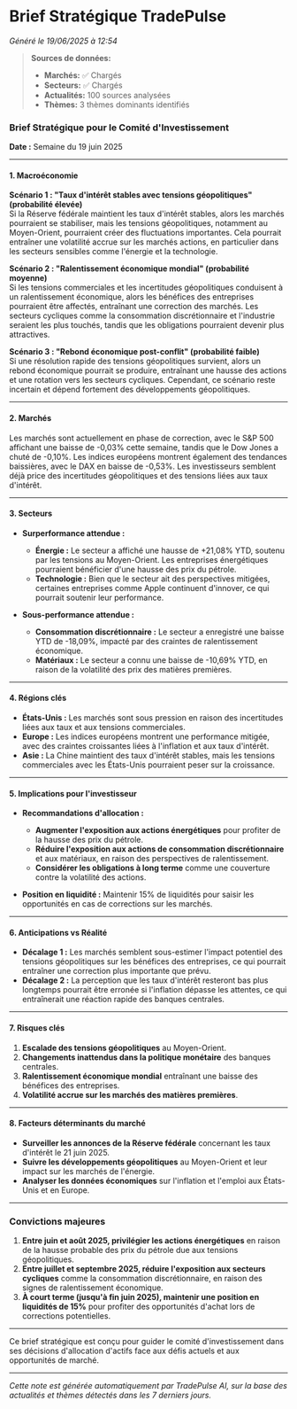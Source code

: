# Brief Stratégique TradePulse

*Généré le 19/06/2025 à 12:54*

> **Sources de données:**
> - **Marchés:** ✅ Chargés
> - **Secteurs:** ✅ Chargés
> - **Actualités:** 100 sources analysées
> - **Thèmes:** 3 thèmes dominants identifiés

### Brief Stratégique pour le Comité d'Investissement

**Date :** Semaine du 19 juin 2025

---

#### 1. Macroéconomie

**Scénario 1 : "Taux d'intérêt stables avec tensions géopolitiques" (probabilité élevée)**  
Si la Réserve fédérale maintient les taux d'intérêt stables, alors les marchés pourraient se stabiliser, mais les tensions géopolitiques, notamment au Moyen-Orient, pourraient créer des fluctuations importantes. Cela pourrait entraîner une volatilité accrue sur les marchés actions, en particulier dans les secteurs sensibles comme l'énergie et la technologie.

**Scénario 2 : "Ralentissement économique mondial" (probabilité moyenne)**  
Si les tensions commerciales et les incertitudes géopolitiques conduisent à un ralentissement économique, alors les bénéfices des entreprises pourraient être affectés, entraînant une correction des marchés. Les secteurs cycliques comme la consommation discrétionnaire et l'industrie seraient les plus touchés, tandis que les obligations pourraient devenir plus attractives.

**Scénario 3 : "Rebond économique post-conflit" (probabilité faible)**  
Si une résolution rapide des tensions géopolitiques survient, alors un rebond économique pourrait se produire, entraînant une hausse des actions et une rotation vers les secteurs cycliques. Cependant, ce scénario reste incertain et dépend fortement des développements géopolitiques.

---

#### 2. Marchés

Les marchés sont actuellement en phase de correction, avec le S&P 500 affichant une baisse de -0,03% cette semaine, tandis que le Dow Jones a chuté de -0,10%. Les indices européens montrent également des tendances baissières, avec le DAX en baisse de -0,53%. Les investisseurs semblent déjà price des incertitudes géopolitiques et des tensions liées aux taux d'intérêt.

---

#### 3. Secteurs

- **Surperformance attendue :**  
  - **Énergie :** Le secteur a affiché une hausse de +21,08% YTD, soutenu par les tensions au Moyen-Orient. Les entreprises énergétiques pourraient bénéficier d'une hausse des prix du pétrole.
  - **Technologie :** Bien que le secteur ait des perspectives mitigées, certaines entreprises comme Apple continuent d'innover, ce qui pourrait soutenir leur performance.

- **Sous-performance attendue :**  
  - **Consommation discrétionnaire :** Le secteur a enregistré une baisse YTD de -18,09%, impacté par des craintes de ralentissement économique.
  - **Matériaux :** Le secteur a connu une baisse de -10,69% YTD, en raison de la volatilité des prix des matières premières.

---

#### 4. Régions clés

- **États-Unis :** Les marchés sont sous pression en raison des incertitudes liées aux taux et aux tensions commerciales.
- **Europe :** Les indices européens montrent une performance mitigée, avec des craintes croissantes liées à l'inflation et aux taux d'intérêt.
- **Asie :** La Chine maintient des taux d'intérêt stables, mais les tensions commerciales avec les États-Unis pourraient peser sur la croissance.

---

#### 5. Implications pour l'investisseur

- **Recommandations d'allocation :**  
  - **Augmenter l'exposition aux actions énergétiques** pour profiter de la hausse des prix du pétrole.  
  - **Réduire l'exposition aux actions de consommation discrétionnaire** et aux matériaux, en raison des perspectives de ralentissement.  
  - **Considérer les obligations à long terme** comme une couverture contre la volatilité des actions.

- **Position en liquidité :** Maintenir 15% de liquidités pour saisir les opportunités en cas de corrections sur les marchés.

---

#### 6. Anticipations vs Réalité

- **Décalage 1 :** Les marchés semblent sous-estimer l'impact potentiel des tensions géopolitiques sur les bénéfices des entreprises, ce qui pourrait entraîner une correction plus importante que prévu.
- **Décalage 2 :** La perception que les taux d'intérêt resteront bas plus longtemps pourrait être erronée si l'inflation dépasse les attentes, ce qui entraînerait une réaction rapide des banques centrales.

---

#### 7. Risques clés

1. **Escalade des tensions géopolitiques** au Moyen-Orient.
2. **Changements inattendus dans la politique monétaire** des banques centrales.
3. **Ralentissement économique mondial** entraînant une baisse des bénéfices des entreprises.
4. **Volatilité accrue sur les marchés des matières premières**.

---

#### 8. Facteurs déterminants du marché

- **Surveiller les annonces de la Réserve fédérale** concernant les taux d'intérêt le 21 juin 2025.
- **Suivre les développements géopolitiques** au Moyen-Orient et leur impact sur les marchés de l'énergie.
- **Analyser les données économiques** sur l'inflation et l'emploi aux États-Unis et en Europe.

---

### Convictions majeures

1. **Entre juin et août 2025, privilégier les actions énergétiques** en raison de la hausse probable des prix du pétrole due aux tensions géopolitiques.
2. **Entre juillet et septembre 2025, réduire l'exposition aux secteurs cycliques** comme la consommation discrétionnaire, en raison des signes de ralentissement économique.
3. **À court terme (jusqu'à fin juin 2025), maintenir une position en liquidités de 15%** pour profiter des opportunités d'achat lors de corrections potentielles.

--- 

Ce brief stratégique est conçu pour guider le comité d'investissement dans ses décisions d'allocation d'actifs face aux défis actuels et aux opportunités de marché.

---

*Cette note est générée automatiquement par TradePulse AI, sur la base des actualités et thèmes détectés dans les 7 derniers jours.*
